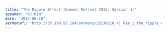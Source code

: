 ```yaml
---
title: "The Ripple Effect (Summer Retreat 2013, Session 4)"
speaker: "KJ Kim"
date: "2013-08-10"
sermonUrl: "http://35.190.93.184/sermons/20130810_kj_kim_1_the_ripple_effect.mp3"
---
```

